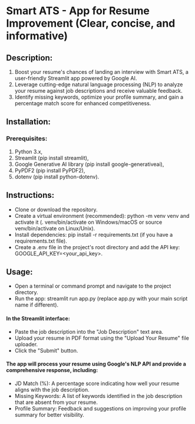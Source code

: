 #  Smart ATS -  App for Resume Improvement (Clear, concise, and informative)


## Description:

1. Boost your resume's chances of landing an interview with Smart ATS, a user-friendly Streamlit app powered by Google AI.
2. Leverage cutting-edge natural language processing (NLP) to analyze your resume against job descriptions and receive valuable feedback.
3. Identify missing keywords, optimize your profile summary, and gain a percentage match score for enhanced competitiveness.


## Installation:

### Prerequisites:
1. Python 3.x, 
2. Streamlit (pip install streamlit),
3.  Google Generative AI library (pip install google-generativeai),
4.  PyPDF2 (pip install PyPDF2), 
5.  dotenv (pip install python-dotenv).


## Instructions:
- Clone or download the repository.
- Create a virtual environment (recommended): python -m venv venv and activate it (. venv/bin/activate on Windows/macOS or source venv/bin/activate on Linux/Unix).
- Install dependencies: pip install -r requirements.txt (if you have a requirements.txt file).
- Create a .env file in the project's root directory and add the API key: GOOGLE_API_KEY=<your_api_key>.

## Usage:

- Open a terminal or command prompt and navigate to the project directory.
- Run the app: streamlit run app.py (replace app.py with your main script name if different).
####  In the Streamlit interface:
- Paste the job description into the "Job Description" text area.
- Upload your resume in PDF format using the "Upload Your Resume" file uploader.
- Click the "Submit" button.
#### The app will process your resume using Google's NLP API and provide a comprehensive response, including:
- JD Match (%): A percentage score indicating how well your resume aligns with the job description.
- Missing Keywords: A list of keywords identified in the job description that are absent from your resume.
- Profile Summary: Feedback and suggestions on improving your profile summary for better visibility.